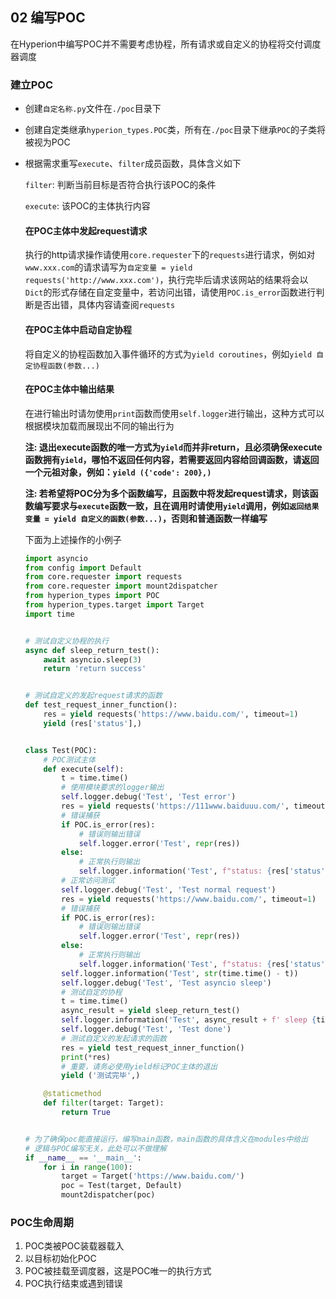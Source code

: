 ## 02 编写POC

在Hyperion中编写POC并不需要考虑协程，所有请求或自定义的协程将交付调度器调度

### 建立POC

- 创建`自定名称.py`文件在`./poc`目录下

- 创建自定类继承`hyperion_types.POC`类，所有在`./poc`目录下继承`POC`的子类将被视为POC

- 根据需求重写`execute`、`filter`成员函数，具体含义如下

  `filter`: 判断当前目标是否符合执行该POC的条件

  `execute`: 该POC的主体执行内容

  #### 在POC主体中发起request请求
  
  执行的http请求操作请使用`core.requester`下的`requests`进行请求，例如对`www.xxx.com`的请求请写为`自定变量 = yield requests('http://www.xxx.com')`，执行完毕后请求该网站的结果将会以`Dict`的形式存储在自定变量中，若访问出错，请使用`POC.is_error`函数进行判断是否出错，具体内容请查阅`requests`
  
  #### 在POC主体中启动自定协程
  
  将自定义的协程函数加入事件循环的方式为`yield coroutines`，例如`yield 自定协程函数(参数...)`
  
  #### 在POC主体中输出结果
  
  在进行输出时请勿使用`print`函数而使用`self.logger`进行输出，这种方式可以根据模块加载而展现出不同的输出行为
  
  **注: 退出execute函数的唯一方式为`yield`而并非return，且必须确保execute函数拥有`yield`，哪怕不返回任何内容，若需要返回内容给回调函数，请返回一个元祖对象，例如：`yield ({'code': 200},)`**
  
  **注: 若希望将POC分为多个函数编写，且函数中将发起request请求，则该函数编写要求与`execute`函数一致，且在调用时请使用`yield`调用，例如`返回结果变量 = yield 自定义的函数(参数...)`，否则和普通函数一样编写**
  
  下面为上述操作的小例子
  
  ```python
  import asyncio
  from config import Default
  from core.requester import requests
  from core.requester import mount2dispatcher
  from hyperion_types import POC
  from hyperion_types.target import Target
  import time
  
  
  # 测试自定义协程的执行
  async def sleep_return_test():
      await asyncio.sleep(3)
      return 'return success'
  
  
  # 测试自定义的发起request请求的函数
  def test_request_inner_function():
      res = yield requests('https://www.baidu.com/', timeout=1)
      yield (res['status'],)
  
  
  class Test(POC):
      # POC测试主体
      def execute(self):
          t = time.time()
          # 使用模块要求的logger输出
          self.logger.debug('Test', 'Test error')
          res = yield requests('https://111www.baiduuu.com/', timeout=1)
          # 错误捕获
          if POC.is_error(res):
              # 错误则输出错误
              self.logger.error('Test', repr(res))
          else:
              # 正常执行则输出
              self.logger.information('Test', f"status: {res['status']}")
          # 正常访问测试
          self.logger.debug('Test', 'Test normal request')
          res = yield requests('https://www.baidu.com/', timeout=1)
          # 错误捕获
          if POC.is_error(res):
              # 错误则输出错误
              self.logger.error('Test', repr(res))
          else:
              # 正常执行则输出
              self.logger.information('Test', f"status: {res['status']}")
          self.logger.information('Test', str(time.time() - t))
          self.logger.debug('Test', 'Test asyncio sleep')
          # 测试自定的协程
          t = time.time()
          async_result = yield sleep_return_test()
          self.logger.information('Test', async_result + f' sleep {time.time() - t} s')
          self.logger.debug('Test', 'Test done')
          # 测试自定义的发起请求的函数
          res = yield test_request_inner_function()
          print(*res)
          # 重要，请务必使用yield标记POC主体的退出
          yield ('测试完毕',)
  
      @staticmethod
      def filter(target: Target):
          return True
  
  
  # 为了确保poc能直接运行，编写main函数，main函数的具体含义在modules中给出
  # 逻辑与POC编写无关，此处可以不做理解
  if __name__ == '__main__':
      for i in range(100):
          target = Target('https://www.baidu.com/')
          poc = Test(target, Default)
          mount2dispatcher(poc)
  ```
### POC生命周期

1. POC类被POC装载器载入
2. 以目标初始化POC
3. POC被挂载至调度器，这是POC唯一的执行方式
4. POC执行结束或遇到错误

